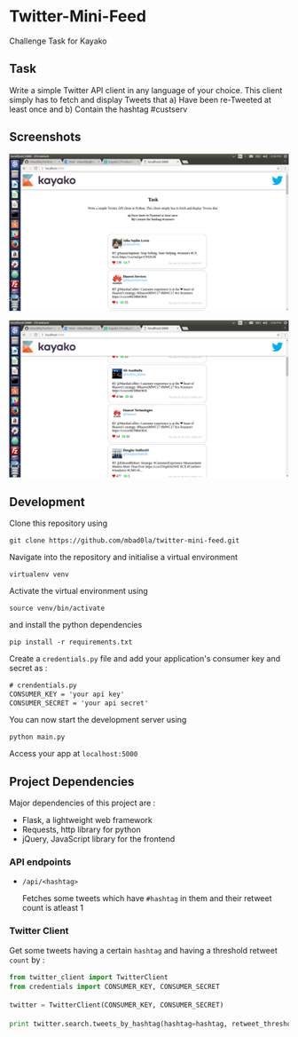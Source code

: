 # Twitter-Mini-Feed
Challenge Task for Kayako

## Task
Write a simple Twitter API client in any language of your choice. This client simply has to fetch and display Tweets that a) Have been re-Tweeted at least once and b) Contain the hashtag #custserv

## Screenshots
![Navbar](screenshots/kayako-1.png)

![Midpage](screenshots/kayako-2.png)

## Development
Clone this repository using
```
git clone https://github.com/mbad0la/twitter-mini-feed.git
```
Navigate into the repository and initialise a virtual environment
```
virtualenv venv
```
Activate the virtual environment using
```
source venv/bin/activate
```
and install the python dependencies
```
pip install -r requirements.txt
```
Create a `credentials.py` file and add your application's consumer key and secret as :
```
# crendentials.py
CONSUMER_KEY = 'your api key'
CONSUMER_SECRET = 'your api secret'
```
You can now start the development server using
```
python main.py
```
Access your app at `localhost:5000`

## Project Dependencies
Major dependencies of this project are :
* Flask, a lightweight web framework
* Requests, http library for python
* jQuery, JavaScript library for the frontend

### API endpoints
* `/api/<hashtag>`

  Fetches some tweets which have `#hashtag` in them and their retweet count is atleast 1

### Twitter Client
Get some tweets having a certain `hashtag` and having a threshold retweet `count` by :
```python
from twitter_client import TwitterClient
from credentials import CONSUMER_KEY, CONSUMER_SECRET

twitter = TwitterClient(CONSUMER_KEY, CONSUMER_SECRET)

print twitter.search.tweets_by_hashtag(hashtag=hashtag, retweet_threshold=count)
```
